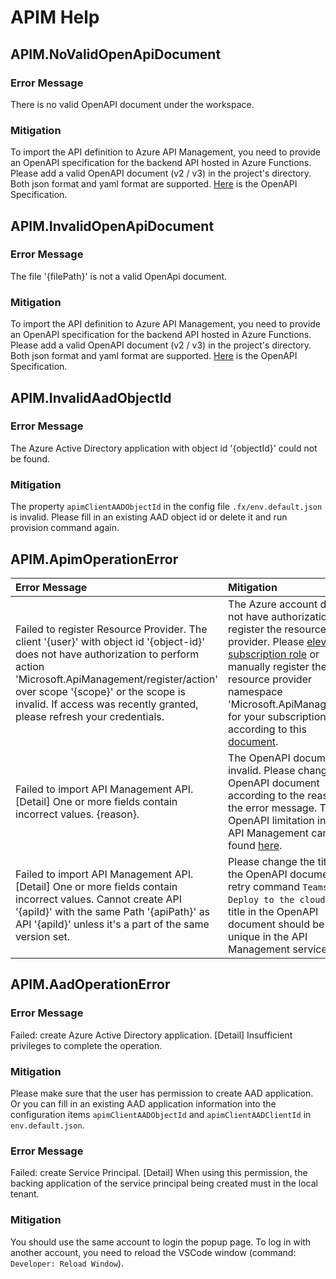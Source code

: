 # APIM Help
## APIM.NoValidOpenApiDocument
### Error Message
There is no valid OpenAPI document under the workspace.
### Mitigation
To import the API definition to Azure API Management, you need to provide an OpenAPI specification for the backend API hosted in Azure Functions. Please add a valid OpenAPI document (v2 / v3) in the project's directory. Both json format and yaml format are supported. [Here](https://swagger.io/resources/open-api/) is the OpenAPI Specification.

## APIM.InvalidOpenApiDocument
### Error Message
The file '{filePath}' is not a valid OpenApi document.
### Mitigation
To import the API definition to Azure API Management, you need to provide an OpenAPI specification for the backend API hosted in Azure Functions. Please add a valid OpenAPI document (v2 / v3) in the project's directory. Both json format and yaml format are supported. [Here](https://swagger.io/resources/open-api/) is the OpenAPI Specification.

## APIM.InvalidAadObjectId
### Error Message
The Azure Active Directory application with object id '{objectId}' could not be found.
### Mitigation
The property `apimClientAADObjectId` in the config file `.fx/env.default.json` is invalid. Please fill in an existing AAD object id or delete it and run provision command again.

## APIM.ApimOperationError

| Error Message | Mitigation |
| :-------------| :----------|
|Failed to register Resource Provider. The client '{user}' with object id '{object-id}' does not have authorization to perform action 'Microsoft.ApiManagement/register/action' over scope '{scope}' or the scope is invalid. If access was recently granted, please refresh your credentials.| The Azure account does not have authorization to register the resource provider. Please [elevate the subscription role](https://docs.microsoft.com/en-us/azure/role-based-access-control/rbac-and-directory-admin-roles) or manually register the resource provider namespace 'Microsoft.ApiManagement' for your subscription according to this [document](https://docs.microsoft.com/en-us/azure/azure-resource-manager/templates/error-register-resource-provider#solution-3---azure-portal).|
|Failed to import API Management API. [Detail] One or more fields contain incorrect values. {reason}. | The OpenAPI document is invalid. Please change the OpenAPI document according to the reason in the error message. The OpenAPI limitation in Azure API Management can be found [here](https://docs.microsoft.com/en-us/azure/api-management/api-management-api-import-restrictions).|
|Failed to import API Management API. [Detail] One or more fields contain incorrect values. Cannot create API '{apiId}' with the same Path '{apiPath}' as API '{apiId}' unless it's a part of the same version set. | Please change the title in the OpenAPI document and retry command `Teamsfx: Deploy to the cloud`. The title in the OpenAPI document should be unique in the API Management service.|

## APIM.AadOperationError
### Error Message
Failed: create Azure Active Directory application. [Detail] Insufficient privileges to complete the operation.
### Mitigation
Please make sure that the user has permission to create AAD application. Or you can fill in an existing AAD application information into the configuration items `apimClientAADObjectId` and `apimClientAADClientId` in `env.default.json`.

### Error Message
Failed: create Service Principal. [Detail] When using this permission, the backing application of the service principal being created must in the local tenant.
### Mitigation
You should use the same account to login the popup page. To log in with another account, you need to reload the VSCode window (command: `Developer: Reload Window`).

